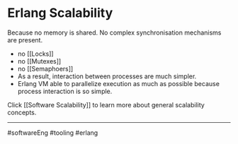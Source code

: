 # Erlang Scalability
Because no memory is shared. No complex synchronisation mechanisms are present.
- no [[Locks]]
- no [[Mutexes]]
- no [[Semaphoers]]
- As a result, interaction between processes are much simpler.
- Erlang VM able to parallelize execution as much as possible because process interaction is so simple.


Click [[Software Scalability]] to learn more about general scalability concepts.

---

#softwareEng #tooling #erlang
